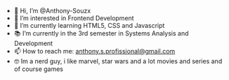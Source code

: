 - 👋 Hi, I’m @Anthony-Souzx
- 👀 I’m interested in Frontend Development
- 🌱 I’m currently learning HTML5, CSS and Javascript
- 📚 I’m currently in the 3rd semester in Systems Analysis and Development
- 📫 How to reach me: anthony.s.profissional@gmail.com
- 🤓 Im a nerd guy, i like marvel, star wars and a lot movies and series and of course games

<!---
Anthony-Souzx/Anthony-Souzx is a ✨ special ✨ repository because its `README.md` (this file) appears on your GitHub profile.
You can click the Preview link to take a look at your changes.
--->
